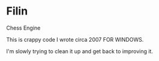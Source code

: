 Filin
=====

Chess Engine

This is crappy code I wrote circa 2007 FOR WINDOWS.

I'm slowly trying to clean it up and get back to improving it.
